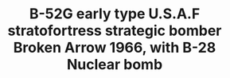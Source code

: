 ---
layout: product
title: "B-52G early type U.S.A.F stratofortress strategic bomber Broken Arrow 1966, with B-28 Nuclear bomb"
price: "11700" 
desc: "Maketa"
img_path: "/assets/img/UA72207.jpg"
brand: "N/A"
available: false
special_offer: false
new: false
soon: false
cat: "010000"
subcat: "013300"
subsubcat: "0N/A"
sifra: "UA72207"
popular: true
---